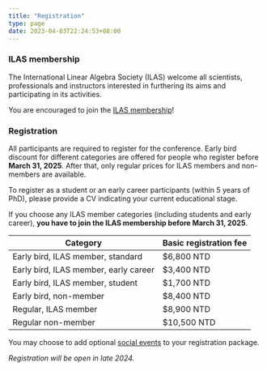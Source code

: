 ```yaml
---
title: "Registration"
type: page
date: 2023-04-03T22:24:53+08:00
---
```


### ILAS membership

The International Linear Algebra Society (ILAS) welcome all scientists, 
professionals and instructors interested in furthering its aims and 
participating in its activities.

You are encouraged to join the [ILAS membership](https://ilasic.org/join-ilas/)!

### Registration

All participants are required to register for the conference.  Early bird 
discount for different categories are offered for people who register before 
**March 31, 2025**.  After that, only regular prices for ILAS members and 
non-members are available.  

To register as a student or an early career participants 
(within 5 years of PhD), please provide a CV indicating your current 
educational stage.  

If you choose any ILAS member categories (including students and early career), 
**you have to join the ILAS membership before March 31, 2025**. 

| Category                              | Basic registration fee |
| ------------------------------------- | ---------------------- |
| Early bird, ILAS member, standard     | $6,800 NTD             |
| Early bird, ILAS member, early career | $3,400 NTD             |
| Early bird, ILAS member, student      | $1,700 NTD             |
| Early bird, non-member                | $8,400 NTD             |
| Regular, ILAS member                  | $8,900 NTD             |
| Regular non-member                    | $10,500 NTD            |

You may choose to add optional [social events](social/) to your registration 
package.

_Registration will be open in late 2024._
